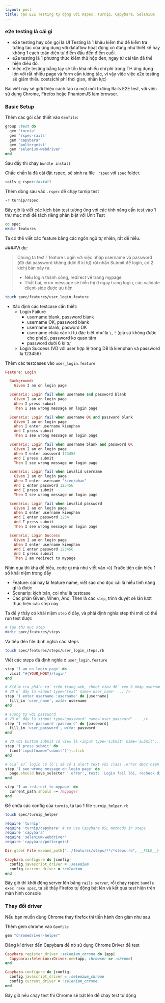 ```yaml
---
layout: post
title: Tạo E2E Testing tự động với Rspec, Turnip, Capybara, Selenium
---
```


### e2e testing là cái gì
- e2e testing hay còn gọi là UI Testing là 1 khâu kiểm thử để kiểm tra tương tác của ứng dụng với dataflow hoạt động có đúng như thiết kế hay không 1 cách toàn diện từ điểm đầu đến điểm cuối. 
- e2e testing là 1 phương thức kiểm thử hộp đen, ngay từ cái tên đã thể hiện điều đó. 
- Việc e2e testing bằng tay sẽ tốn khá nhiều chi phí trong TH ứng dụng lớn với rất nhiều page và form cần tương tác, vì vậy việc việc  e2e testing sẽ giảm thiểu costs(chi phí thời gian, nhân lực)

Bài viết này sẽ giới thiệu cách tạo ra một môi trường Rails E2E test, với việc sử dụng Chrome, Firefox hoặc PhantomJS làm browser.

### Basic Setup

Thêm các gói cần thiết vào `Gemfile`:

```ruby
group :test do
  gem 'turnip'
  gem 'rspec-rails'
  gem "capybara"
  gem 'poltergeist'
  gem 'selenium-webdriver'
end
```

Sau đấy thì chạy `bundle install`

Chắc chắn là đã cài đặt rspec, sẽ sinh ra file `.rspec` với `spec` folder.

```ruby
rails g rspec:install
```

Thêm dòng sau vào `.rspec` để chạy turnip test

```ruby
-r turnip/rspec
```

Bây giờ là viết các kịch bản test tương ứng với các tính năng cần test vào 1 thư mục mới để tách riêng phân biệt với Unit Test

```bash
cd spec
mkdir features
```

Ta có thể viết các feature bằng các ngôn ngữ tự nhiên, rất dễ hiểu. 

####Ví dụ: 
> Chúng ta test 1 feature Login với việc nhập username và password (độ dài password không dưới 6 kí tự) rồi nhấn Submit để login, có 2 kichj bản xảy ra:
>  - Nếu login thành công, redirect về trang mypage
>  - Thất bại, error message sẽ hiển thị ở ngay trang login, các validate client-side được ưu tiên

```bash
touch spec/features/user_login.feature
```

- Xác định các testcase cần thiết: 
  - Login Failure
    - username blank, password blank
    - username OK, password blank
    - username blank, pasword OK
    - username chứa các kí tự đặc biệt như là `\`, `"` (giả sử không được cho phép), password ko quan tâm
    - password dưới 6 kí tự
  - Login Success (VD với user hợp lệ trong DB là kienphan và password là 123456)

Thêm các testcases vào `user_login.feature`

```ruby
Feature: Login 

  Background: 
    Given I am on login page

  Scenario: Login fail when username and password blank
    Given I am on login page
    When I press submit
    Then I see wrong message on login page

  Scenario: Login fail when username OK and password blank
    Given I am on login page
    When I enter username kienphan
    And I press submit
    Then I see wrong message on login page

  Scenario: Login fail when username blank and password OK
    Given I am on login page
    When I enter password 123456
    And I press submit
    Then I see wrong message on login page

  Scenario: Login fail when invalid username
    Given I am on login page
    When I enter username "kien/phan"
    And I enter password 123456
    And I press submit
    Then I see wrong message on login page

  Scenario: Login fail when invalid password
    Given I am on login page
    When I enter username kienphan
    And I enter password 1234
    And I press submit
    Then I see wrong message on login page

  Scenario: Login Success
    Given I am on login page
    When I enter username kienphan
    And I enter password 123456
    And I press submit
    Then I am redirect to mypage
```

Nhìn qua thì khá dễ hiểu, code gì mà như viết văn =)) Trước tiên cần hiểu 1 số khải niệm trong đấy

  - Feature: cái này là feature name, viết sao cho đọc cái là hiểu tính năng gì là được
  - Scenario: kịch bản, coi như là testcase
  - Các phần Given, When, And, Then là các `step`, trình duyệt sẽ lần lượt thực hiện các step này

Ta để ý thấy có khái niệm `step` ở đây, và phải định nghĩa step thì mới có thể run test được

```bash
# Tạo thư mục step
mkdir spec/features/steps
```

Và tiếp đến file định nghĩa các  steps 

```bash
touch spec/features/steps/user_login_steps.rb
```

Viết các steps đã định nghĩa ở `user_login.feature`

```ruby
step 'I am on login page' do
  visit "#{YOUR_HOST}/login"
end

# Kiểm tra phần tử trên trang web, check view để xem ô nhập username có tên là gì
# VD ở đây là <input type='text' name='user_name' ... />
step 'I enter username :username' do |username|
  fill_in 'user_name', with: username
end

# Tương tự với password
# VD ở đây là <input type='password' name='user_password' ... />
step 'I enter password :password' do |password|
  fill_in 'user_password', with: password
end

# VD với button submit có view là <input type='submit' name='submit'... />åååå
step 'I press submit' do
  find('input[name="submit"]').click
end

# Giả sử login có lỗi sẽ có 1 alert text với class .error được hiện ra 
step 'I see wrong message on login page' do
  page.should have_selector '.error', text: 'Login fail lòi, recheck đi bạn ei'
end

step 'I am redirect to mypage' do
  current_path.should =~ /mypage/
end
```

Để chứa các config của `turnip`, ta tạo 1 file `turnip_helper.rb`

```bash
touch spec/turnip_helper
```

```ruby
require 'turnip'
require 'turnip/capybara' # to use Capybara DSL methods in steps
require 'capybara'
require 'selenium-webdriver'
require 'capybara/poltergeist'

Dir.glob( File.expand_path("../features/steps/**/*steps.rb", __FILE__) ){ |f| load f, true  }

Capybara.configure do |config|
  config.javascript_driver = :selenium
  config.current_driver = :selenium
end
```

Bây giờ thì khởi động server lên bằng `rails server`, rồi chạy rspec `bundle exec rake spec`, ta sẽ thấy Firefox tự động bật lên và kết quả test hiện trên màn hình console

### Thay đổi driver

Nếu bạn muốn dùng Chrome thay firefox thì tiến hành đơn giản như sau

Thêm gem chrome vào `Gemfile`

```ruby
gem "chromedriver-helper"
```

Đăng kí driver đến Capybara để nó sử dụng Chrome Driver để test

```ruby
Capybara.register_driver :selenium_chrome do |app|
  Capybara::Selenium::Driver.new(app, :browser => :chrome)
end

Capybara.configure do |config|
  config.javascript_driver = :selenium_chrome
  config.current_driver = :selenium_chrome
end
```

Bây giờ nếu chạy test thì Chrome sẽ bật lên để chạy test tự động